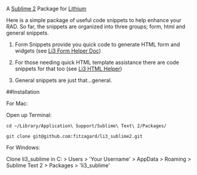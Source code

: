 A [Sublime 2](http://www.sublimetext.com/) Package for [Lithium](http://lithify.me)

Here is a simple package of useful code snippets to help enhance your RAD. So far, the snippets are organized into three groups; form, html and general snippets.

1. Form Snippets provide you quick code to generate HTML form and widgets (see [Li3 Form Helper Doc](http://lithify.me/docs/lithium/template/helper/Form))

2. For those needing quick HTML template assistance there are code snippets for that too (see [Li3 HTML Helper](http://lithify.me/docs/lithium/template/helper/Html))

3. General snippets are just that...general.

##Installation

For Mac:

Open up Terminal:

`cd ~/Library/Application\ Support/Sublime\ Text\ 2/Packages/`

`git clone git@github.com:fitzagard/li3_sublime2.git`

For Windows:

Clone li3_sublime in C: > Users > 'Your Username' > AppData > Roaming > Sublime Text 2 > Packages > 'li3_sublime'